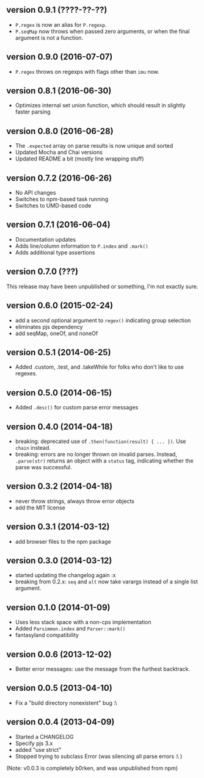 ## version 0.9.1 (????-??-??)

* `P.regex` is now an alias for `P.regexp`.
* `P.seqMap` now throws when passed zero arguments, or when the final argument is not a function.

## version 0.9.0 (2016-07-07)

* `P.regex` throws on regexps with flags other than `imu` now.

## version 0.8.1 (2016-06-30)

* Optimizes internal set union function, which should result in slightly faster parsing

## version 0.8.0 (2016-06-28)

* The `.expected` array on parse results is now unique and sorted
* Updated Mocha and Chai versions
* Updated README a bit (mostly line wrapping stuff)

## version 0.7.2 (2016-06-26)

* No API changes
* Switches to npm-based task running
* Switches to UMD-based code

## version 0.7.1 (2016-06-04)

* Documentation updates
* Adds line/column information to `P.index` and `.mark()`
* Adds additional type assertions

## version 0.7.0 (???)

This release may have been unpublished or something, I'm not exactly sure.

## version 0.6.0 (2015-02-24)

* add a second optional argument to `regex()` indicating group selection
* eliminates pjs dependency
* add seqMap, oneOf, and noneOf

## version 0.5.1 (2014-06-25)

* Added .custom, .test, and .takeWhile for folks who don't like to use regexes.

## version 0.5.0 (2014-06-15)

* Added `.desc()` for custom parse error messages

## version 0.4.0 (2014-04-18)

* breaking: deprecated use of `.then(function(result) { ... })`.  Use `chain` instead.
* breaking: errors are no longer thrown on invalid parses.  Instead, `.parse(str)` returns
  an object with a `status` tag, indicating whether the parse was successful.

## version 0.3.2 (2014-04-18)

* never throw strings, always throw error objects
* add the MIT license

## version 0.3.1 (2014-03-12)

* add browser files to the npm package

## version 0.3.0 (2014-03-12)

* started updating the changelog again :x
* breaking from 0.2.x: `seq` and `alt` now take varargs instead of a single list argument.

## version 0.1.0 (2014-01-09)

* Uses less stack space with a non-cps implementation
* Added `Parsimmon.index` and `Parser::mark()`
* fantasyland compatibility

## version 0.0.6 (2013-12-02)

* Better error messages: use the message from the furthest backtrack.

## version 0.0.5 (2013-04-10)

* Fix a "build directory nonexistent" bug :\

## version 0.0.4 (2013-04-09)

* Started a CHANGELOG
* Specify pjs 3.x
* added "use strict"
* Stopped trying to subclass Error (was silencing all parse errors :\ )

(Note: v0.0.3 is completely b0rken, and was unpublished from npm)
